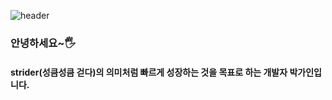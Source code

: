 ![header](https://capsule-render.vercel.app/api?type=waving&color=gradient&height=200&section=header&text=&fontSize=55)
<br/>
### 안녕하세요~🖐  
#### strider(성큼성큼 걷다)의 의미처럼 빠르게 성장하는 것을 목표로 하는 개발자 박가인입니다. 

<!--
**PARKGAIN/PARKGAIN** is a ✨ _special_ ✨ repository because its `README.md` (this file) appears on your GitHub profile.

Here are some ideas to get you started:

- 🔭 I’m currently working on ...
- 🌱 I’m currently learning ...
- 👯 I’m looking to collaborate on ...
- 🤔 I’m looking for help with ...
- 💬 Ask me about ...
- 📫 How to reach me: ...
- 😄 Pronouns: ...
- ⚡ Fun fact: ...
-->
